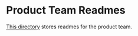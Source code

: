 # Product Team Readmes

[This directory](https://github.com/sourcegraph/handbook/tree/main/content/departments/product-engineering/product/readmes) stores readmes for the product team.